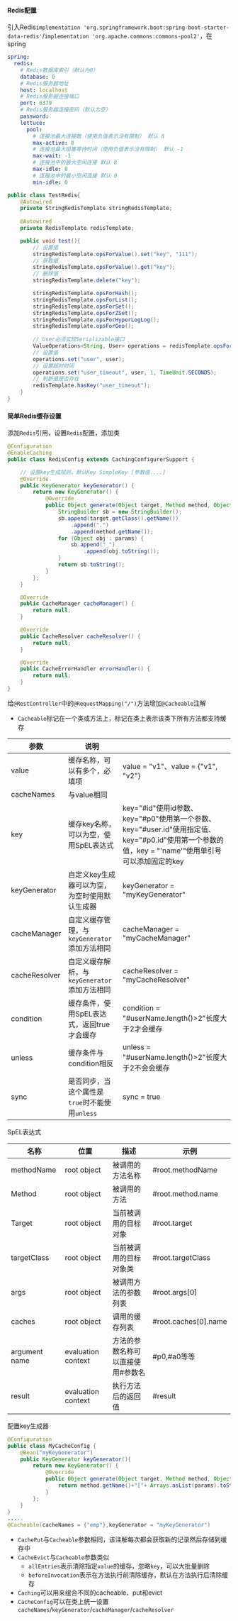 #### Redis配置
引入Redis`implementation 'org.springframework.boot:spring-boot-starter-data-redis'`/`implementation 'org.apache.commons:commons-pool2'`，在spring
```yaml
spring:
  redis:
    # Redis数据库索引（默认为0）
    database: 0
    # Redis服务器地址
    host: localhost
    # Redis服务器连接端口
    port: 6379
    # Redis服务器连接密码（默认为空）
    password:
    lettuce:
      pool:
        # 连接池最大连接数（使用负值表示没有限制） 默认 8
        max-active: 8
        # 连接池最大阻塞等待时间（使用负值表示没有限制） 默认 -1
        max-wait: -1
        # 连接池中的最大空闲连接 默认 8
        max-idle: 8
        # 连接池中的最小空闲连接 默认 0
        min-idle: 0
```

```java
public class TestRedis{
    @Autowired
    private StringRedisTemplate stringRedisTemplate;
    
    @Autowired
    private RedisTemplate redisTemplate;

    public void test(){
        // 设置值
        stringRedisTemplate.opsForValue().set("key", "111");
        // 获取值
        stringRedisTemplate.opsForValue().get("key");
        // 删除值
        stringRedisTemplate.delete("key");

        stringRedisTemplate.opsForHash();
        stringRedisTemplate.opsForList();
        stringRedisTemplate.opsForSet();
        stringRedisTemplate.opsForZSet();
        stringRedisTemplate.opsForHyperLogLog();
        stringRedisTemplate.opsForGeo();
        
        // User必须实现Serializable接口
        ValueOperations<String, User> operations = redisTemplate.opsForValue();
        // 设置值
        operations.set("user", user);
        // 设置超时时间
        operations.set("user_timeout", user, 1, TimeUnit.SECONDS);
        // 判断值是否存在
        redisTemplate.hasKey("user_timeout");
    }
}
```

#### 简单Redis缓存设置
添加`Redis`引用，设置`Redis`配置，添加类
```java
@Configuration
@EnableCaching
public class RedisConfig extends CachingConfigurerSupport {

    // 设置key生成规则，默认Key SimpleKey [参数值....]
    @Override
    public KeyGenerator keyGenerator() {
        return new KeyGenerator() {
            @Override
            public Object generate(Object target, Method method, Object... params) {
                StringBuilder sb = new StringBuilder();
                sb.append(target.getClass().getName())
                    .append(".")
                    .append(method.getName());
                for (Object obj : params) {
                    sb.append("_")
                        .append(obj.toString());
                }
                return sb.toString();
            }
        };
    }

    @Override
    public CacheManager cacheManager() {
        return null;
    }

    @Override
    public CacheResolver cacheResolver() {
        return null;
    }

    @Override
    public CacheErrorHandler errorHandler() {
        return null;
    }
}
```
给`@RestController`中的`@RequestMapping("/")`方法增加`@Cacheable`注解  
* `Cacheable`标记在一个类或方法上，标记在类上表示该类下所有方法都支持缓存

| 参数          | 说明                                           |                                                                                                                                                   |
| ------------- | ---------------------------------------------- | ------------------------------------------------------------------------------------------------------------------------------------------------- |
| value         | 缓存名称，可以有多个，必填项                   | value = "v1"、value = {"v1", "v2"}                                                                                                                |
| cacheNames    | 与value相同                                    |                                                                                                                                                   |
| key           | 缓存key名称，可以为空，使用SpEL表达式          | key="#id"使用id参数、key="#p0"使用第一个参数、key="#user.id"使用指定值、key="#p0.id"使用第一个参数的值，key = "'name'"使用单引号可以添加固定的key |
| keyGenerator  | 自定义key生成器可以为空，为空时使用默认生成器  | keyGenerator = "myKeyGenerator"                                                                                                                   |
| cacheManager  | 自定义缓存管理，与`keyGenerator`添加方法相同   | cacheManager = "myCacheManager"                                                                                                                   |
| cacheResolver | 自定义缓存解析，与`keyGenerator`添加方法相同   | cacheResolver = "myCacheResolver"                                                                                                                 |
| condition     | 缓存条件，使用SpEL表达式，返回true才会缓存     | condition = "#userName.length()>2"长度大于2才会缓存                                                                                               |
| unless        | 缓存条件与condition相反                        | unless = "#userName.length()>2"长度大于2不会会缓存                                                                                                |
| sync          | 是否同步，当这个属性是`true`时不能使用`unless` | sync = true                                                                                                                                       |

SpEL表达式

| 名称          | 位置               | 描述                              | 示例                 |
| ------------- | ------------------ | --------------------------------- | -------------------- |
| methodName    | root object        | 被调用的方法名称                  | #root.methodName     |
| Method        | root object        | 被调用的方法                      | #root.method.name    |
| Target        | root object        | 当前被调用的目标对象              | #root.target         |
| targetClass   | root object        | 当前被调用的目标对象类            | #root.targetClass    |
| args          | root object        | 被调用方法的参数列表              | #root.args[0]        |
| caches        | root object        | 调用的缓存列表                    | #root.caches[0].name |
| argument name | evaluation context | 方法的参数名称可以直接使用#参数名 | #p0,#a0等等          |
| result        | evaluation context | 执行方法后的返回值                | #result              |

配置key生成器
```java
@Configuration
public class MyCacheConfig {
    @Bean("myKeyGenerator")
    public KeyGenerator keyGenerator(){
        return new KeyGenerator() {
            @Override
            public Object generate(Object target, Method method, Object... params) {
                return method.getName()+"["+ Arrays.asList(params).toString()+"]";
            }
        };
    }
}
.....
@Cacheable(cacheNames = {"emp"},keyGenerator = "myKeyGenerator")
```
* `CachePut`与`Cacheable`参数相同，该注解每次都会获取新的记录然后存储到缓存中
* `CacheEvict`与`Cacheable`参数类似
    * `allEntries`表示清除指定`value`的缓存，忽略`key`，可以大批量删除
    * `beforeInvocation`表示在方法执行前清除缓存，默认在方法执行后清除缓存
* `Caching`可以用来组合不同的cacheable、put和evict
* `CacheConfig`可以在类上统一设置`cacheNames`/`keyGenerator`/`cacheManager`/`cacheResolver`